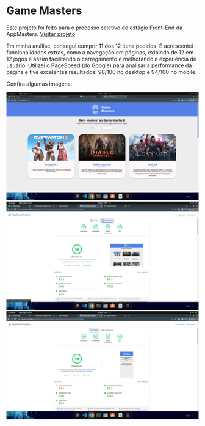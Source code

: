# Game Masters
Este projeto foi feito para o processo seletivo de estágio Front-End da AppMasters. <a href="https://selecaoappmasters.netlify.app/" target="_blank"> Visitar projeto </a>

Em minha análise, consegui cumprir 11 dos 12 itens pedidos. E acrescentei funcionalidades extras, como a navegação em páginas, exibindo de 12 em 12 jogos e assim facilitando o carregamento e melhorando a experiência de usuário.
Utilizei o PageSpeed (do Google) para analisar a performance da página e tive excelentes resultados: 98/100 no desktop e 94/100 no mobile.

Confira algumas imagens:

<img src="./print1.jpeg" alt="print_do_site">
<img src="./print2.jpeg" alt="desempenho_desktop">
<img src="./print3.jpeg" alt="desempenho_mobile">

